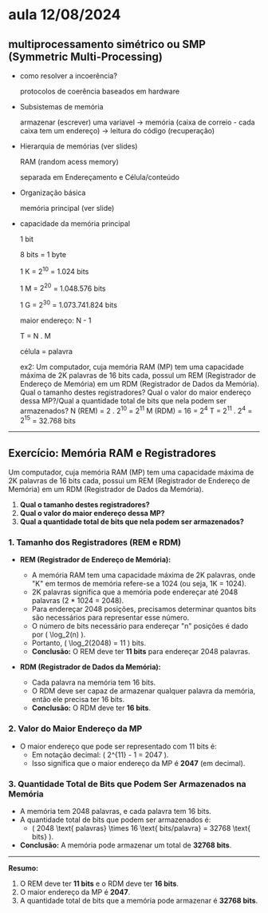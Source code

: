 # aula 12/08/2024
## multiprocessamento simétrico ou SMP (Symmetric Multi-Processing)
- como resolver a incoerência?

    protocolos de coerência baseados em hardware

- Subsistemas de memória

    armazenar (escrever) uma variavel -> memória (caixa de correio -  cada caixa tem um endereço) -> leitura do código (recuperação)

- Hierarquia de memórias (ver slides)

    RAM (random acess memory)

    separada em Endereçamento e Célula/conteúdo

- Organização básica

    memória principal (ver slide)

- capacidade da memória principal

    1 bit

    8 bits = 1 byte

    1 K = $2^{10}$ = 1.024 bits

    1 M = $2^{20}$ = 1.048.576 bits

    1 G = $2^{30}$ = 1.073.741.824 bits

    maior endereço: N - 1

    T = N . M

    célula = palavra

    ex2: Um computador, cuja memória RAM (MP) tem uma capacidade máxima de 2K palavras de 16 bits cada, possul um REM (Registrador de Endereço de Memória) em um RDM (Registrador de Dados da Memória). Qual o tamanho destes registradores? Qual o valor do maior endereço dessa MP?/Qual a quantidade total de bits que nela podem ser armazenados?
        N (REM) = 2 . $2^{10}$ = $2^{11}$
        M (RDM) = 16 = $2^{4}$
        T = $2^{11}$ . $2^{4}$ = $2^{15}$ = 32.768 bits
---
## Exercício: Memória RAM e Registradores

Um computador, cuja memória RAM (MP) tem uma capacidade máxima de 2K palavras de 16 bits cada, possui um REM (Registrador de Endereço de Memória) em um RDM (Registrador de Dados da Memória).

1. **Qual o tamanho destes registradores?**
2. **Qual o valor do maior endereço dessa MP?**
3. **Qual a quantidade total de bits que nela podem ser armazenados?**


### 1. Tamanho dos Registradores (REM e RDM)

- **REM (Registrador de Endereço de Memória):**
  - A memória RAM tem uma capacidade máxima de 2K palavras, onde "K" em termos de memória refere-se a 1024 (ou seja, 1K = 1024).
  - 2K palavras significa que a memória pode endereçar até 2048 palavras (2 * 1024 = 2048).
  - Para endereçar 2048 posições, precisamos determinar quantos bits são necessários para representar esse número.
  - O número de bits necessário para endereçar "n" posições é dado por \( \log_2(n) \).
  - Portanto, \( \log_2(2048) = 11 \) bits.
  - **Conclusão:** O REM deve ter **11 bits** para endereçar 2048 palavras.

- **RDM (Registrador de Dados da Memória):**
  - Cada palavra na memória tem 16 bits.
  - O RDM deve ser capaz de armazenar qualquer palavra da memória, então ele precisa ter 16 bits.
  - **Conclusão:** O RDM deve ter **16 bits**.

### 2. Valor do Maior Endereço da MP

- O maior endereço que pode ser representado com 11 bits é:
  - Em notação decimal: \( 2^{11} - 1 = 2047 \).
  - Isso significa que o maior endereço da MP é **2047** (em decimal).

### 3. Quantidade Total de Bits que Podem Ser Armazenados na Memória

- A memória tem 2048 palavras, e cada palavra tem 16 bits.
- A quantidade total de bits que podem ser armazenados é:
  - \( 2048 \text{ palavras} \times 16 \text{ bits/palavra} = 32768 \text{ bits} \).
- **Conclusão:** A memória pode armazenar um total de **32768 bits**.

---

**Resumo:**
1. O REM deve ter **11 bits** e o RDM deve ter **16 bits**.
2. O maior endereço da MP é **2047**.
3. A quantidade total de bits que a memória pode armazenar é **32768 bits**.
       
